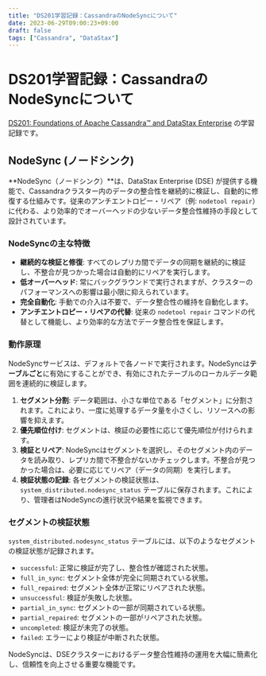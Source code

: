 ```yaml
---
title: "DS201学習記録：CassandraのNodeSyncについて"
date: 2023-06-29T09:00:23+09:00
draft: false
tags: ["Cassandra", "DataStax"] 
---
```

<!--more-->
# DS201学習記録：CassandraのNodeSyncについて

[DS201: Foundations of Apache Cassandra™ and DataStax Enterprise](https://www.datastax.com/jp/resources/datasheet/ds201-datastax-enterprise-foundations-apache-cassandratm) の学習記録です。

## NodeSync (ノードシンク)

**NodeSync（ノードシンク）**は、DataStax Enterprise (DSE) が提供する機能で、Cassandraクラスター内のデータの整合性を継続的に検証し、自動的に修復する仕組みです。従来のアンチエントロピー・リペア（例: `nodetool repair`）に代わる、より効率的でオーバーヘッドの少ないデータ整合性維持の手段として設計されています。

### NodeSyncの主な特徴

-   **継続的な検証と修復**:
    すべてのレプリカ間でデータの同期を継続的に検証し、不整合が見つかった場合は自動的にリペアを実行します。
-   **低オーバーヘッド**:
    常にバックグラウンドで実行されますが、クラスターのパフォーマンスへの影響は最小限に抑えられています。
-   **完全自動化**:
    手動での介入は不要で、データ整合性の維持を自動化します。
-   **アンチエントロピー・リペアの代替**:
    従来の `nodetool repair` コマンドの代替として機能し、より効率的な方法でデータ整合性を保証します。

### 動作原理

NodeSyncサービスは、デフォルトで各ノードで実行されます。NodeSyncは**テーブルごと**に有効にすることができ、有効にされたテーブルのローカルデータ範囲を連続的に検証します。

1.  **セグメント分割**:
    データ範囲は、小さな単位である「セグメント」に分割されます。これにより、一度に処理するデータ量を小さくし、リソースへの影響を抑えます。
2.  **優先順位付け**:
    セグメントは、検証の必要性に応じて優先順位が付けられます。
3.  **検証とリペア**:
    NodeSyncはセグメントを選択し、そのセグメント内のデータを読み取り、レプリカ間で不整合がないかチェックします。不整合が見つかった場合は、必要に応じてリペア（データの同期）を実行します。
4.  **検証状態の記録**:
    各セグメントの検証状態は、`system_distributed.nodesync_status` テーブルに保存されます。これにより、管理者はNodeSyncの進行状況や結果を監視できます。

### セグメントの検証状態

`system_distributed.nodesync_status` テーブルには、以下のようなセグメントの検証状態が記録されます。

-   `successful`: 正常に検証が完了し、整合性が確認された状態。
-   `full_in_sync`: セグメント全体が完全に同期されている状態。
-   `full_repaired`: セグメント全体が正常にリペアされた状態。
-   `unsuccessful`: 検証が失敗した状態。
-   `partial_in_sync`: セグメントの一部が同期されている状態。
-   `partial_repaired`: セグメントの一部がリペアされた状態。
-   `uncompleted`: 検証が未完了の状態。
-   `failed`: エラーにより検証が中断された状態。

NodeSyncは、DSEクラスターにおけるデータ整合性維持の運用を大幅に簡素化し、信頼性を向上させる重要な機能です。
